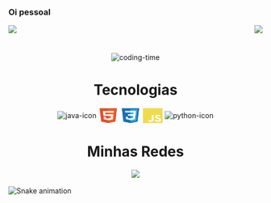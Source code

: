 ### Oi pessoal

<div>
  <img height="180em" src="https://github-readme-stats.vercel.app/api?username=Morioko&show_icons=true&theme=panda&include_all_commits=true&count_private=true"/>
  <img align="right" src="https://github-readme-stats.vercel.app/api/top-langs/?username=Morioko&layout=compact&langs_count=16&theme=panda"/>
</div>
<br>

<div  align="center"> 
  <div style="display: inline_block"><br>
    <img align="center" height="250" alt="coding-time" src="https://i.pinimg.com/originals/a2/b4/ae/a2b4ae4ebabcd10ff10a1581366f6df2.gif">
    <h1 align="center">Tecnologias</h1>
    <img align="center" height="30" width="40" alt="java-icon"  src="https://raw.githubusercontent.com/jmnote/z-icons/master/svg/java.svg">
    <img align="center" height="30" width="40" alt="html-icon" src="https://raw.githubusercontent.com/devicons/devicon/master/icons/html5/html5-original.svg">
    <img align="center" height="30" width="40" alt="css-icon" src="https://raw.githubusercontent.com/devicons/devicon/master/icons/css3/css3-original.svg">
    <img align="center" height="30" width="40" alt="js-icon"  src="https://raw.githubusercontent.com/devicons/devicon/master/icons/javascript/javascript-plain.svg">
    <img align="center" height="30" width="40" alt="python-icon"  src="https://raw.githubusercontent.com/jmnote/z-icons/master/svg/python.svg">
    
   </div>
   <h1 align="center">Minhas Redes</h1>
    <a href = "www.linkedin.com/in/cristiano-silva-mori9080">
      <img width="25" src="https://cdn-icons-png.flaticon.com/256/174/174857.png">
    </a>
</div>

![Snake animation](https://github.com/Morioko/Morioko/blob/output/github-contribution-grid-snake.svg)
